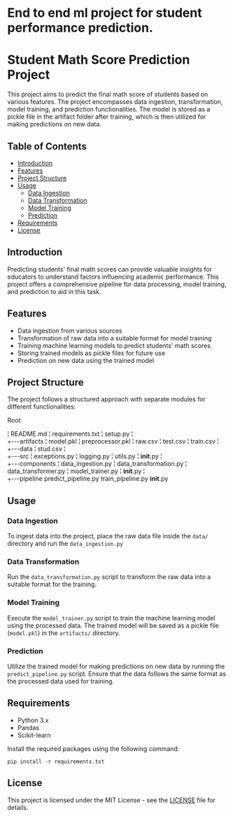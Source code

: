 # End to end ml project for student performance prediction.
# Student Math Score Prediction Project

This project aims to predict the final math score of students based on various features. The project encompasses data ingestion, transformation, model training, and prediction functionalities. The model is stored as a pickle file in the artifact folder after training, which is then utilized for making predictions on new data.

## Table of Contents

- [Introduction](#introduction)
- [Features](#features)
- [Project Structure](#project-structure)
- [Usage](#usage)
  - [Data Ingestion](#data-ingestion)
  - [Data Transformation](#data-transformation)
  - [Model Training](#model-training)
  - [Prediction](#prediction)
- [Requirements](#requirements)
- [License](#license)

## Introduction

Predicting students' final math scores can provide valuable insights for educators to understand factors influencing academic performance. This project offers a comprehensive pipeline for data processing, model training, and prediction to aid in this task.

## Features

- Data ingestion from various sources
- Transformation of raw data into a suitable format for model training
- Training machine learning models to predict students' math scores
- Storing trained models as pickle files for future use
- Prediction on new data using the trained model

## Project Structure

The project follows a structured approach with separate modules for different functionalities:

Root:

¦   README.md
¦   requirements.txt
¦   setup.py
¦   
+---artifacts
¦       model.pkl
¦       preprocessor.pkl
¦       raw.csv
¦       test.csv
¦       train.csv
¦           
+---data
¦       stud.csv
¦       
+---src
    ¦   exceptions.py
    ¦   logging.py
    ¦   utils.py
    ¦   __init__.py
    ¦   
    +---components
    ¦       data_ingestion.py
    ¦       data_transformation.py
    ¦       data_transformer.py
    ¦       model_trainer.py
    ¦       __init__.py
    ¦       
    +---pipeline
            predict_pipeline.py
            train_pipeline.py
            __init__.py
            

## Usage

### Data Ingestion

To ingest data into the project, place the raw data file  inside the `data/` directory and run the `data_ingestion.py`

### Data Transformation

Run the `data_transformation.py` script to transform the raw data into a suitable format for the training.

### Model Training

Execute the `model_trainer.py` script to train the machine learning model using the processed data. The trained model will be saved as a pickle file (`model.pkl`) in the `artifacts/` directory.

### Prediction

Utilize the trained model for making predictions on new data by running the `predict_pipeline.py` script. Ensure that the data follows the same format as the processed data used for training.

## Requirements

- Python 3.x
- Pandas
- Scikit-learn

Install the required packages using the following command:

`pip install -r requirements.txt`


## License

This project is licensed under the MIT License - see the [LICENSE](LICENSE) file for details.


